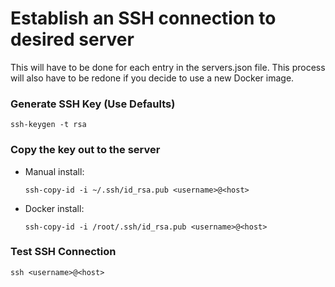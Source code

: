# Establish an SSH connection to desired server

This will have to be done for each entry in the servers.json file. This process will also have to be redone if you decide to use a new Docker image.

### Generate SSH Key (Use Defaults)

    ssh-keygen -t rsa

### Copy the key out to the server

- Manual install:
    ~~~
    ssh-copy-id -i ~/.ssh/id_rsa.pub <username>@<host>
    ~~~
- Docker install:
    ~~~
    ssh-copy-id -i /root/.ssh/id_rsa.pub <username>@<host>
    ~~~
### Test SSH Connection

    ssh <username>@<host>